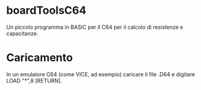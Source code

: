 # boardToolsC64
Un piccolo programma in BASIC per il C64 per il calcolo di resistenze e capacitanze. 
# Caricamento
In un emulatore C64 (come VICE, ad esempio) caricare il file .D64 e digitare LOAD "*",8 [RETURN].

